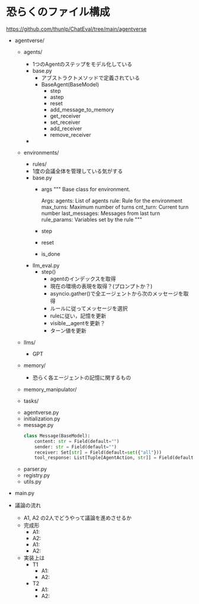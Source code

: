 # 恐らくのファイル構成
https://github.com/thunlp/ChatEval/tree/main/agentverse
- agentverse/
    - agents/
        - 1つのAgentのステップをモデル化している
        - base.py
            - アブストラクトメソッドで定義されている
            - BaseAgent(BaseModel)
                - step
                - astep
                - reset
                - add_message_to_memory
                - get_receiver
                - set_receiver
                - add_receiver
                - remove_receiver
        - 
    - environments/
        - rules/
        - 1度の会議全体を管理している気がする
        - base.py
            - args
                """
                Base class for environment.

                Args:
                    agents: List of agents
                    rule: Rule for the environment
                    max_turns: Maximum number of turns
                    cnt_turn: Current turn number
                    last_messages: Messages from last turn
                    rule_params: Variables set by the rule
                """
            - step
            - reset
            - is_done
        - llm_eval.py
            - step()
                - agentのインデックスを取得
                - 現在の環境の表現を取得？(プロンプトか？)
                - asyncio.gather()で全エージェントから次のメッセージを取得
                - ルールに従ってメッセージを選択
                - ruleに従い，記憶を更新
                - visible__agentを更新？
                - ターン値を更新
    - llms/
        - GPT
    - memory/
        - 恐らく各エージェントの記憶に関するもの

    - memory_manipulator/
    - tasks/
    <!--  -->
    - agentverse.py
    - initialization.py
    - message.py
        ```python
        class Message(BaseModel):
            content: str = Field(default="")
            sender: str = Field(default="")
            receiver: Set[str] = Field(default=set({"all"}))
            tool_response: List[Tuple[AgentAction, str]] = Field(default=[])
        ```
    - parser.py
    - registry.py
    - utils.py
    
- main.py


- 議論の流れ
    - A1, A2 の2人でどうやって議論を進めさせるか
    - 完成形
        - A1: 
        - A2: 
        - A1: 
        - A2: 
    - 実装上は
        - T1
            - A1:
            - A2: 
        - T2
            - A1: 
            - A2:
